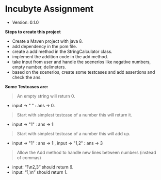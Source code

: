 # Incubyte Assignment

- Version: 0.1.0

**Steps to create this project**
* Create a Maven project with java 8.
* add dependency in the pom file.
* create a add method in the StringCalculator class.
* implement the addition code in the add method.
* take input from user and handle the scenerios like negative numbers, empty number, delimeters.
* based on the scenerios, create some testcases and add assertions and check the ans.

**Some Testcases are:**
> An empty string will return 0. 
* input -> " " : ans -> 0. 

> Start with simplest testcase of a number this will return it.
* input -> "1" : ans -> 1 

> Start with simplest testcase of a number this will add up.
* input -> "1" : ans -> 1 , input -> "1,2" : ans -> 3

> Allow the Add method to handle new lines between numbers (instead of commas)
* input: “1\n2,3” should return 6.
* input: “1,\n” should return 1.